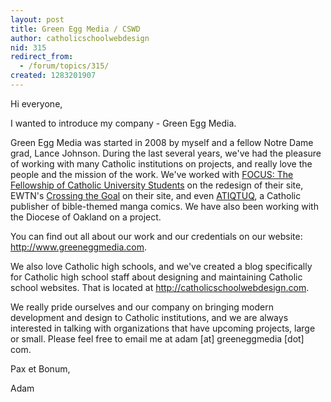 ```yaml
---
layout: post
title: Green Egg Media / CSWD
author: catholicschoolwebdesign
nid: 315
redirect_from:
  - /forum/topics/315/
created: 1283201907
---
```

<p>Hi everyone,</p>
<p>I wanted to introduce my company - Green Egg Media.</p>
<p>Green Egg Media was started in 2008 by myself and a fellow Notre Dame grad, Lance Johnson. During the last several years, we&#39;ve had the pleasure of working with many Catholic institutions on projects, and really love the people and the mission of the work. We&#39;ve worked with <a href="http://www.focusonline.org">FOCUS: The Fellowship of Catholic University Students</a> on the redesign of their site, EWTN&#39;s <a href="http://www.crossingthegoal.com/">Crossing the Goal</a> on their site, and even <a href="http://www.atiqtuq.com/">ATIQTUQ</a>, a Catholic publisher of bible-themed manga comics. We have also been working with the Diocese of Oakland on a project.</p>
<p>You can find out all about our work and our credentials on our website: <a href="http://www.greeneggmedia.com">http://www.greeneggmedia.com</a>.</p>
<p>We also love Catholic high schools, and we&#39;ve created a blog specifically for Catholic high school staff about designing and maintaining Catholic school websites. That is located at&nbsp;<a href="http://catholicschoolwebdesign.com">http://catholicschoolwebdesign.com</a>.</p>
<p>We really pride ourselves and our company on bringing modern development and design to Catholic institutions, and we are always interested in talking with organizations that have upcoming projects, large or small. Please feel free to email me at adam [at] greeneggmedia [dot] com.</p>
<p>Pax et Bonum,</p>
<p>Adam</p>
